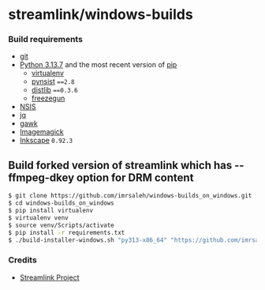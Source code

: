streamlink/windows-builds
====

### Build requirements

- [git](https://git-scm.com/)
- [Python 3.13.7](https://www.python.org/) and the most recent version of [pip](https://pip.pypa.io/en/stable/)
  - [virtualenv](https://pypi.org/project/virtualenv/)
  - [pynsist](https://pypi.org/project/pynsist/) `==2.8`
  - [distlib](https://pypi.org/project/distlib/) `==0.3.6`
  - [freezegun](https://pypi.org/project/freezegun/)
- [NSIS](https://nsis.sourceforge.io/Main_Page)
- [jq](https://stedolan.github.io/jq/)
- [gawk](https://www.gnu.org/software/gawk/)
- [Imagemagick](https://imagemagick.org/index.php)
- [Inkscape](https://inkscape.org/) `0.92.3`

## Build forked version of streamlink which has --ffmpeg-dkey option for DRM content
```sh
$ git clone https://github.com/imrsaleh/windows-builds_on_windows.git
$ cd windows-builds_on_windows
$ pip install virtualenv
$ virtualenv venv
$ source venv/Scripts/activate
$ pip install -r requirements.txt
$ ./build-installer-windows.sh "py313-x86_64" "https://github.com/imrsaleh/streamlink.git" "master"
```

### Credits

* [Streamlink Project](https://github.com/streamlink)
